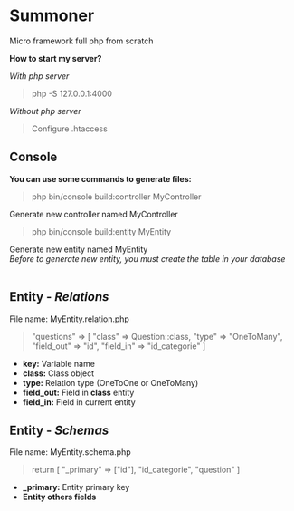 # Summoner
Micro framework full php from scratch

__How to start my server?__

*With php server*
> php -S 127.0.0.1:4000

*Without php server*
> Configure .htaccess

## Console
__You can use some commands to generate files:__
> php bin/console build:controller MyController

Generate new controller named MyController
> php bin/console build:entity MyEntity

Generate new entity named MyEntity<br />
_*Before to generate new entity, you must create the table in your database*_
<br />
<br />
## Entity - _Relations_
File name: MyEntity.relation.php
> "questions" => [
    "class" => Question::class,
    "type" => "OneToMany",
    "field_out" => "id",
    "field_in" => "id_categorie"
    ]
* **key:** Variable name
* **class:** Class object
* **type:** Relation type (OneToOne or OneToMany)
* **field_out:** Field in **class** entity
* **field_in:** Field in current entity



## Entity - _Schemas_
File name: MyEntity.schema.php
> return [
"_primary" => ["id"],
  "id_categorie",
  "question"
  ]
* **_primary:** Entity primary key
* **Entity others fields**

